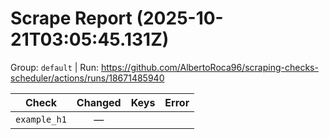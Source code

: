 # Scrape Report (2025-10-21T03:05:45.131Z)

Group: `default`  |  Run: https://github.com/AlbertoRoca96/scraping-checks-scheduler/actions/runs/18671485940

| Check | Changed | Keys | Error |
|---|:---:|:--|:--|
| `example_h1` | — |  |  |
